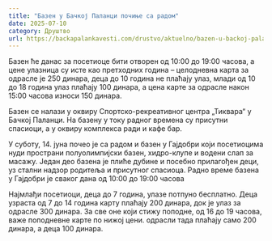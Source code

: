 ```yaml
---
title: "Базен у Бачкој Паланци почиње са радом"
date: 2025-07-10
category: Друштво
url: https://backapalankavesti.com/drustvo/aktuelno/bazen-u-backoj-palanci-pocinje-sa-radom/
---
```


Базен ће данас за посетиоце бити отворен од 10:00 до 19:00 часова, а цене улазница су исте као претходних година – целодневна карта за одрасле је 250 динара, деца до 10 година не плаћају улаз, млади од 10 до 18 година улаз плаћају 100 динара, а цена карте за одрасле након 15:00 часова износи 150 динара.

Базен се налази у оквиру Спортско-рекреативног центра „Тиквара“ у Бачкој Паланци. На базену у току радног времена су присутни спасиоци, а у оквиру комплекса ради и кафе бар.

У суботу, 14. јуна почео је са радом и базен у Гајдобри који посетиоцима нуди пространи полуолимпијски базен, хидро-клупе и водени слап за масажу.
Један део базена је плиће дубине и посебно прилагођен деци, уз стални надзор родитеља и присутног спасиоца. Радно време базена у Гајдобри је сваког дана од 10:00 до 19:00 часова

Најмлађи посетиоци, деца до 7 година, улазе потпуно бесплатно. Деца узраста од 7 до 14 година карту плаћају 200 динара, док је улаз за одрасле 300 динара. За све оне који стижу поподне, од 16 до 19 часова, важе поподневне карте по нижој цени. одрасли тада плаћају само 200 динара, а деца 100 динара.
